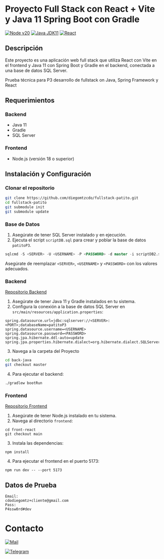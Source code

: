 # Proyecto Full Stack con React + Vite y Java 11 Spring Boot con Gradle

[![Node v20](https://img.shields.io/badge/Node.js-v20-blue)](https://nodejs.org/en) 
[![Java JDK11](https://img.shields.io/badge/Java-jdk11-yellow)](https://www.oracle.com/mx/java/technologies/javase/jdk11-archive-downloads.html)
[![React](https://img.shields.io/badge/React-JS-blue)](https://es.react.dev/)


## Descripción

Este proyecto es una aplicación web full stack que utiliza React con Vite en el frontend y Java 11 con Spring Boot y Gradle en el backend, conectada a una base de datos SQL Server. 

Prueba técnica para P3 desarrollo de fullstack on Java, Spring Framework y React

## Requerimientos

### Backend

- Java 11
- Gradle
- SQL Server

### Frontend

- Node.js (versión 18 o superior)

## Instalación y Configuración

### Clonar el repositorio

```bash
git clone https://github.com/diegomtzcdo/fullstack-patito.git
cd fullstack-patito
git submodule init
git submodule update
```

### Base de Datos

1. Asegúrate de tener SQL Server instalado y en ejecución.
2. Ejecuta el script `scriptDB.sql` para crear y poblar la base de datos `patitoP3`.

```sql
sqlcmd -S <SERVER> -U <USERNAME> -P <PASSWORD> -d master -i scriptDB2.sql
```

Asegúrate de reemplazar `<SERVER>`, `<USERNAME>` y `<PASSWORD>` con los valores adecuados.

### Backend

[Repositorio Backend](https://github.com/diegomtzcdo/back-patito/tree/master)

1. Asegúrate de tener Java 11 y Gradle instalados en tu sistema.
2. Configura la conexión a la base de datos SQL Server en `src/main/resources/application.properties`:

```
spring.datasource.url=jdbc:sqlserver://<SERVER>:<PORT>;databaseName=patitoP3
spring.datasource.username=<USERNAME>
spring.datasource.password=<PASSWORD>
spring.jpa.hibernate.ddl-auto=update
spring.jpa.properties.hibernate.dialect=org.hibernate.dialect.SQLServerDialect
```

3. Navega a la carpeta del Proyecto

```bash
cd back-java
git checkout master
```

4. Para ejecutar el backend:

```bash
./gradlew bootRun
```

### Frontend

[Repositorio Frontend](https://github.com/diegomtzcdo/front-patito)

1. Asegúrate de tener Node.js instalado en tu sistema.
2. Navega al directorio `frontend`:

```
cd front-react
git checkout main
```

3. Instala las dependencias:

```
npm install
```

4. Para ejecutar el frontend en el puerto 5173:

```
npm run dev -- --port 5173
```

## Datos de Prueba

```
Email:
cdodiegomtz+cliente@gmail.com
Pass:
P4ssw0rd#dev
```

# Contacto

[![Mail](https://img.shields.io/badge/Gmail-D14836?style=for-the-badge&logo=gmail&logoColor=white)](mailto:cdodiegomtz@gmail.com)

[![Telegram](https://img.shields.io/badge/Telegram-2CA5E0?style=for-the-badge&logo=telegram&logoColor=white)](https://t.me/cdoDiegomtz)

